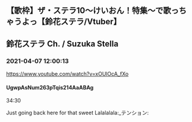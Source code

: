 ## 【歌枠】ザ・ステラ10～けいおん！特集～で歌っちゃうよっ【鈴花ステラ/Vtuber】
## 鈴花ステラ Ch. / Suzuka Stella
### 2021-04-07 12:00:13
https://www.youtube.com/watch?v=xOUlOcA_fXo
#### UgwpAsNum263pTqis214AaABAg
34:30

Just going back here for that sweet Lalalalala:_テンション:

